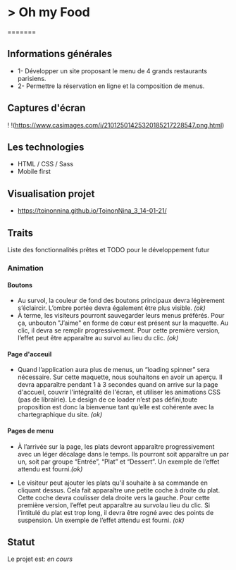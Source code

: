 # > Oh my Food

=======




## Informations générales

- 1- Développer un site proposant le menu de 4 grands restaurants parisiens.
- 2- Permettre la réservation en ligne et la composition de menus.

## Captures d'écran

! !(https://www.casimages.com/i/21012501425320185217228547.png.html)

## Les technologies

- HTML / CSS / Sass
- Mobile first

## Visualisation projet

- https://toinonnina.github.io/ToinonNina_3_14-01-21/

## Traits

Liste des fonctionnalités prêtes et TODO pour le développement futur

### Animation

#### Boutons

- Au survol, la couleur de fond des boutons principaux devra légèrement s’éclaircir. L’ombre portée devra également être plus visible. _(ok)_
- À terme, les visiteurs pourront sauvegarder leurs menus préférés. Pour ça, unbouton "J’aime" en forme de cœur est présent sur la maquette. Au clic, il devra se remplir progressivement. Pour cette première version, l’effet peut être apparaître au survol au lieu du clic. _(ok)_

#### Page d'acceuil

- Quand l’application aura plus de menus, un “loading spinner” sera nécessaire. Sur cette maquette, nous souhaitons en avoir un aperçu. Il devra apparaître pendant 1 à 3 secondes quand on arrive sur la page d'accueil, couvrir l'intégralité de l'écran, et utiliser les animations CSS (pas de librairie). Le design de ce loader n’est pas défini,toute proposition est donc la bienvenue tant qu’elle est cohérente avec la chartegraphique du site. _(ok)_

#### Pages de menu

- À l’arrivée sur la page, les plats devront apparaître progressivement avec un léger décalage dans le temps. Ils pourront soit apparaître un par un, soit par groupe “Entrée”, “Plat” et “Dessert”. Un exemple de l’effet attendu est fourni._(ok)_

- Le visiteur peut ajouter les plats qu'il souhaite à sa commande en cliquant dessus. Cela fait apparaître une petite coche à droite du plat. Cette coche devra coulisser dela droite vers la gauche. Pour cette première version, l’effet peut apparaître au survolau lieu du clic. Si l’intitulé du plat est trop long, il devra être rogné avec des points de suspension. Un exemple de l’effet attendu est fourni. _(ok)_

## Statut

Le projet est: _en cours_
